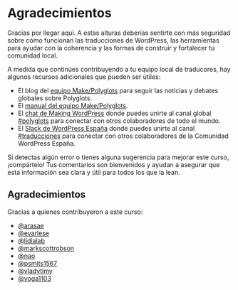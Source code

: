# Agradecimientos

Gracias por llegar aquí. A estas alturas deberías sentirte con más seguridad sobre cómo funcionan las traducciones de WordPress, las herramientas para ayudar con la coherencia y las formas de construir y fortalecer tu comunidad local.

A medida que continúes contribuyendo a tu equipo local de traducores, hay algunos recursos adicionales que pueden ser útiles:

- El blog del [equipo Make/Polyglots](https://make.wordpress.org/polyglots/) para seguir las noticias y debates globales sobre Polyglots.
- El [manual del equipo Make/Polyglots](https://make.wordpress.org/polyglots/handbook/).
- El [chat de Making WordPress](https://make.wordpress.org/chat/) donde puedes unirte al canal global [#polyglots](https://wordpress.slack.com/archives/C02RP50LK) para conectar con otros colaboradores de todo el mundo.
- El [Slack de WordPress España](https://es.wordpress.org/team/handbook/equipo/chat/) donde puedes unirte al canal [#traducciones](https://wpes.slack.com/archives/C03DANZSC) para conectar con otros colaboradores de la Comunidad WordPress España.

Si detectas algún error o tienes alguna sugerencia para mejorar este curso, ¡compártelo! Tus comentarios son bienvenidos y ayudan a asegurar que esta información sea clara y útil para todos los que la lean.

## Agradecimientos

Gracias a quienes contribuyeron a este curso:

- [@arasae](https://profiles.wordpress.org/arasae/)
- [@evarlese](https://profiles.wordpress.org/evarlese/)
- [@lidialab](https://profiles.wordpress.org/lidialab/)
- [@markscottrobson](https://profiles.wordpress.org/markscottrobson/)
- [@nao](https://profiles.wordpress.org/nao/)
- [@psmits1567](https://profiles.wordpress.org/psmits1567/)
- [@vladytimy](https://profiles.wordpress.org/vladytimy/)
- [@yoga1103](https://profiles.wordpress.org/yoga1103/)
